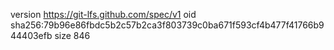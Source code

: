 version https://git-lfs.github.com/spec/v1
oid sha256:79b96e86fbdc5b2c57b2ca3f803739c0ba671f593cf4b477f41766b944403efb
size 846
